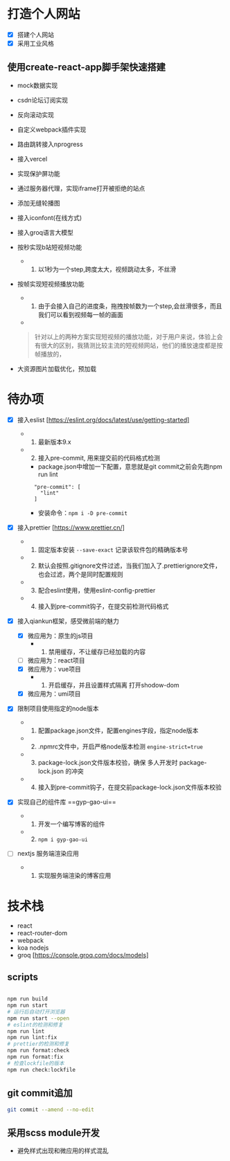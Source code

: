 # 打造个人网站

- [x] 搭建个人网站
- [x] 采用工业风格

## 使用create-react-app脚手架快速搭建

- mock数据实现
- csdn论坛订阅实现
- 反向滚动实现
- 自定义webpack插件实现
- 路由跳转接入nprogress
- 接入vercel
- 实现保护屏功能
- 通过服务器代理，实现iframe打开被拒绝的站点
- 添加无缝轮播图
- 接入iconfont(在线方式)
- 接入groq语言大模型
- 按秒实现b站短视频功能
  - 1. 以1秒为一个step,跨度太大，视频跳动太多，不丝滑
- 按帧实现短视频播放功能

  - 1. 由于会接入自己的进度条，拖拽按帧数为一个step,会丝滑很多，而且我们可以看到视频每一帧的画面
  -

  > 针对以上的两种方案实现短视频的播放功能，对于用户来说，体验上会有很大的区别，我猜测比较主流的短视频网站，他们的播放速度都是按帧播放的，

- 大资源图片加载优化，预加载

# 待办项

- [x] 接入eslist [https://eslint.org/docs/latest/use/getting-started]
  - 1. 最新版本9.x
  - 2. 接入pre-commit, 用来提交前的代码格式检测
    - package.json中增加一下配置，意思就是git commit之前会先跑npm run lint
    ```
      "pre-commit": [
        "lint"
      ]
    ```
    - 安装命令：`npm i -D pre-commit`
- [x] 接入prettier [https://www.prettier.cn/]
  - 1. 固定版本安装 `--save-exact` 记录该软件包的精确版本号
  - 2. 默认会按照.gitignore文件过滤，当我们加入了.prettierignore文件，也会过滤，两个是同时配置规则
  - 3. 配合eslint使用，使用eslint-config-prettier
  - 4. 接入到pre-commit钩子，在提交前检测代码格式
- [x] 接入qiankun框架，感受微前端的魅力

  - [x] 微应用为：原生的js项目
    - 1. 禁用缓存，不让缓存已经加载的内容
  - [ ] 微应用为：react项目
  - [x] 微应用为：vue项目
    - 1. 开启缓存，并且设置样式隔离 打开shodow-dom
  - [x] 微应用为：umi项目

- [x] 限制项目使用指定的node版本
  - 1. 配置package.json文件，配置engines字段，指定node版本
  - 2. .npmrc文件中，开启严格node版本检测 `engine-strict=true`
  - 3. package-lock.json文件版本校验，确保 多人开发时 package-lock.json 的冲突
  - 4. 接入到pre-commit钩子，在提交前package-lock.json文件版本校验
- [x] 实现自己的组件库 ==gyp-gao-ui==
  - 1. 开发一个编写博客的组件
  - 2. `npm i gyp-gao-ui`
- [ ] nextjs 服务端渲染应用
  - 1. 实现服务端渲染的博客应用

# 技术栈

- react
- react-router-dom
- webpack
- koa nodejs
- groq [https://console.groq.com/docs/models]

## scripts

```bash

npm run build
npm run start
# 运行后自动打开浏览器
npm run start --open
# eslint的检测和修复
npm run lint
npm run lint:fix
# prettier的检测和修复
npm run format:check
npm run format:fix
# 检查lockfile的版本
npm run check:lockfile
```

## git commit追加

```bash
git commit --amend --no-edit
```

## 采用scss module开发

- 避免样式出现和微应用的样式混乱
